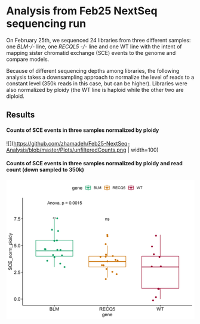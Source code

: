 # Analysis from Feb25 NextSeq sequencing run
On February 25th, we sequenced 24 libraries from three different samples: one *BLM-/-* line, one *RECQL5 -/-* line and one WT line with the intent of mapping sister chromatid exchange (SCE) events to the genome and compare models.

Because of different sequencing depths among libraries, the following analysis takes a downsampling approach to normalize the level of reads to a constant level (350k reads in this case, but can be higher). Libraries were also normalized by ploidy (the WT line is haploid while the other two are diploid.

## Results

#### Counts of SCE events in three samples normalized by ploidy
![](https://github.com/zhamadeh/Feb25-NextSeq-Analysis/blob/master/Plots/unfilteredCounts.png | width=100)

#### Counts of SCE events in three samples normalized by ploidy and read count (down sampled to 350k)
![](https://github.com/zhamadeh/Feb25-NextSeq-Analysis/blob/master/Plots/downSamp300k_ploidyNorm.png)


